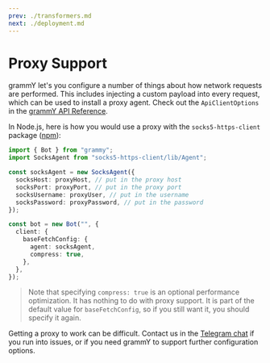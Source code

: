 ```yaml
---
prev: ./transformers.md
next: ./deployment.md
---
```


# Proxy Support

grammY let's you configure a number of things about how network requests are performed.
This includes injecting a custom payload into every request, which can be used to install a proxy agent.
Check out the `ApiClientOptions` in the [grammY API Reference](https://doc.deno.land/https/deno.land/x/grammy/mod.ts#ApiClientOptions).

In Node.js, here is how you would use a proxy with the `socks5-https-client` package ([npm](https://www.npmjs.com/package/socks5-https-client)):

```ts
import { Bot } from "grammy";
import SocksAgent from "socks5-https-client/lib/Agent";

const socksAgent = new SocksAgent({
  socksHost: proxyHost, // put in the proxy host
  socksPort: proxyPort, // put in the proxy port
  socksUsername: proxyUser, // put in the username
  socksPassword: proxyPassword, // put in the password
});

const bot = new Bot("", {
  client: {
    baseFetchConfig: {
      agent: socksAgent,
      compress: true,
    },
  },
});
```

> Note that specifying `compress: true` is an optional performance optimization.
> It has nothing to do with proxy support.
> It is part of the default value for `baseFetchConfig`, so if you still want it, you should specify it again.

Getting a proxy to work can be difficult.
Contact us in the [Telegram chat](https://t.me/grammyjs) if you run into issues, or if you need grammY to support further configuration options.
